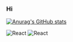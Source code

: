 ### Hi

<!--
**stevenharderjr/stevenharderjr** is a ✨ _special_ ✨ repository because its `README.md` (this file) appears on your GitHub profile.

Here are some ideas to get you started:

- 🔭 I’m currently working on ...
- 🌱 I’m currently learning ...
- 👯 I’m looking to collaborate on ...
- 🤔 I’m looking for help with ...
- 💬 Ask me about ...
- 📫 How to reach me: ...
- 😄 Pronouns: ...
- ⚡ Fun fact: ...
-->
[![Anurag's GitHub stats](https://github-readme-stats.vercel.app/api?username=stevenharderjr&theme=react)](https://github.com/anuraghazra/github-readme-stats)

<img alt="React" src="https://img.shields.io/badge/React-61DAFB?logo=react&logoColor=white&style=for-the-badge" />
<img alt="React" src="https://img.shields.io/badge/Node.js-339933?logo=nodedotjs&logoColor=white&style=for-the-badge" />
